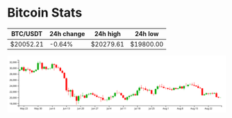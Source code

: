 # Bitcoin Stats

BTC/USDT|24h change|24h high|24h low|
|---|---|---|---|
|$20052.21|-0.64%|$20279.61|$19800.00|

<img src="./chart.svg">

